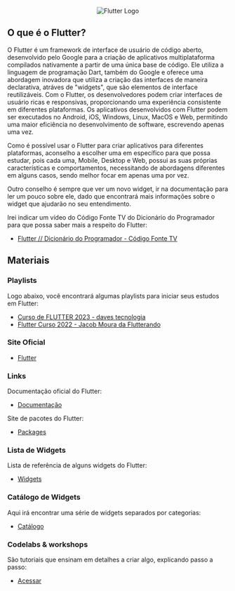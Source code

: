 <p align="center">
    <image src="../images/flutter_logo.png" alt="Flutter Logo" />
</p>

## O que é o Flutter?

O Flutter é um framework de interface de usuário de código aberto, desenvolvido pelo Google para a criação de aplicativos multiplataforma compilados nativamente a partir de uma única base de código. Ele utiliza a linguagem de programação Dart, também do Google e oferece uma abordagem inovadora que utiliza a criação das interfaces de maneira declarativa, atráves de "widgets", que são elementos de interface reutilizáveis. Com o Flutter, os desenvolvedores podem criar interfaces de usuário ricas e responsivas, proporcionando uma experiência consistente em diferentes plataformas. Os aplicativos desenvolvidos com Flutter podem ser executados no Android, iOS, Windows, Linux, MacOS e Web, permitindo uma maior eficiência no desenvolvimento de software, escrevendo apenas uma vez.

Como é possível usar o Flutter para criar aplicativos para diferentes plataformas, aconselho a escolher uma em específico para que possa estudar, pois cada uma, Mobile, Desktop e Web, possui as suas próprias características e comportamentos, necessitando de abordagens diferentes em alguns casos, sendo melhor focar em apenas uma por vez.

Outro conselho é sempre que ver um novo widget, ir na documentação para ler um pouco sobre ele, dado que encontrará mais informações sobre o widget que ajudarão no seu entendimento.

Irei indicar um vídeo do Código Fonte TV do Dicionário do Programador para que possa saber mais a respeito do Flutter:

- [Flutter // Dicionário do Programador - Código Fonte TV](https://youtu.be/XkEA4xT34jg?si=t2W_7s3-TyaHVURK)

## Materiais

### Playlists

Logo abaixo, você encontrará algumas playlists para iniciar seus estudos em Flutter:

- [Curso de FLUTTER 2023 - daves tecnologia](https://www.youtube.com/watch?v=fgloD9-8GNE&list=PL5EmR7zuTn_Yu_YV2pT0h0843vRGiTMtx&pp=iAQB/)
- [Flutter Curso 2022 - Jacob Moura da Flutterando](https://www.youtube.com/watch?v=Wdn6peqH9ZQ&list=PLlBnICoI-g-fuy5jZiCufhFip1BlBswI7/)

### Site Oficial

- [Flutter](https://flutter.dev/)

### Links

Documentação oficial do Flutter:

- [Documentação](https://docs.flutter.dev/)

Site de pacotes do Flutter:

- [Packages](https://pub.dev/)

### Lista de Widgets

Lista de referência de alguns widgets do Flutter:

- [Widgets](https://docs.flutter.dev/reference/widgets/)

### Catálogo de Widgets

Aqui irá encontrar uma série de widgets separados por categorias:

- [Catálogo](https://docs.flutter.dev/ui/widgets/)

### Codelabs & workshops

São tutoriais que ensinam em detalhes a criar algo, explicando passo a passo:

- [Acessar](https://docs.flutter.dev/codelabs/)
